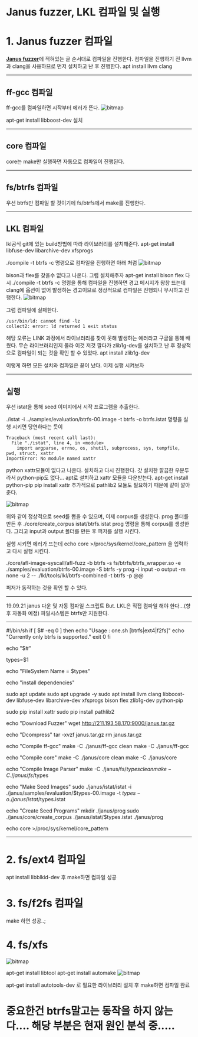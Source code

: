 ﻿Janus fuzzer, LKL 컴파일 및 실행
======================
# 1. Janus fuzzer 컴파일

[**Janus fuzzer**](https://github.com/sslab-gatech/janus/blob/master/README.md)에 적혀있는 글 순서대로 컴파일을 진행한다.
컴파일을 진행하기 전 llvm과 clang을 사용하므로 먼저 설치하고 난 후 진행한다.
apt install llvm clang
****
## ff-gcc 컴파일
ff-gcc를 컴파일하면 시작부터 에러가 뜬다.
![bitmap](./img/fferr.png)

apt-get install libboost-dev 설치
****
## core 컴파일
core는 make만 실행하면 자동으로 컴파일이 진행된다.
****
## fs/btrfs 컴파일
우선 btrfs만 컴파일 할 것이기에 fs/btrfs에서 make를 진행한다.

****
## LKL 컴파일
lkl공식 git에 있는 build방법에 따라 라이브러리를 설치해준다.
apt-get install libfuse-dev libarchive-dev xfsprogs

./compile -t btrfs -c 명령으로 컴파일을 진행하면 아래 처럼
![bitmap](./img/lklerr.png)

bison과 flex를 찾을수 없다고 나온다. 그럼 설치해주자
apt-get install bison flex
다시 ./compile -t btrfs -c 명령을 통해 컴파일을 진행하면 경고 메시지가 왕창 뜨는데 clang에 옵션이 없어 발생하는 경고이므로 정상적으로 컴파일은 진행되니 무시하고 진행한다.
![bitmap](./img/lklerr2.png)

그럼 컴파일에 실패한다.
```
/usr/bin/ld: cannot find -lz
collect2: error: ld returned 1 exit status
```
해당 오류는 LINK 과정에서 라이브러리를 찾이 못해 발생하는 에러라고 구글을 통해 배웠다.
무슨 라이브러리인지 몰라 이것 저것 깔다가 zlib1g-dev를 설치하고 난 후 정상적으로 컴파일이 되는 것을 확인 할 수 있었다.
apt install zlib1g-dev

이렇게 하면 모든 설치와 컴파일은 끝이 났다.
이제 실행 시켜보자
****
## 실행
우선 istat을 통해 seed 이미지에서 시작 프로그램을 추출한다.

./istat -i ../samples/evaluation/btrfs-00.image -t btrfs -o btrfs.istat 명령을 실행 시키면 당연하다는 듯이
```
Traceback (most recent call last):
  File "./istat", line 4, in <module>
    import argparse, errno, os, shutil, subprocess, sys, tempfile, pwd, struct, xattr
ImportError: No module named xattr
```
python xattr모듈이 없다고 나온다. 설치하고 다시 진행한다.
갓 설치한 깔끔한 우분투라서 python-pip도 없다... apt로 설치하고 xattr 모듈을 다운받는다.
apt-get install python-pip
pip install xattr
추가적으로 pathlib2 모듈도 필요하기 때문에 같이 깔아 준다.

![bitmap](./img/seed.png)

위와 같이 정상적으로 seed를 뽑을 수 있으며, 이제 corpus를 생성한다.
prog 폴더를 만든 후
./core/create_corpus istat/btrfs.istat prog 명령을 통해 corpus를 생성한다.
그리고 input과 output 폴더를 만든 후 퍼저를 실행 시킨다.

실행 시키면 에러가 뜨는데
echo core >/proc/sys/kernel/core_pattern 을 입력하고 다시 실행 시킨다.

 ./core/afl-image-syscall/afl-fuzz -b btrfs -s fs/btrfs/btrfs_wrapper.so -e ./samples/evaluation/btrfs-00.image -S btrfs -y prog -i input -o output -m none -u 2 -- ./lkl/tools/lkl/btrfs-combined -t btrfs -p @@

퍼저가 동작하는 것을 확인 할 수 있다.

****
19.09.21
janus 다운 및 자동 컴파일 스크립트 But. LKL은 직접 컴파일 해야 한다...(향후 자동화 예정)
파일시스템은 btrfs만 지원한다.
****
#!/bin/sh
if [ $# -eq 0 ]
then
	echo "Usage : one.sh [btrfs|ext4|f2fs]"
	echo "Currently only btrfs is supported."
	exit 0
fi

echo "$#"

types=$1

echo "FileSystem Name = $types"

echo "install dependencies"

sudo apt update
sudo apt upgrade -y
sudo apt install llvm clang libboost-dev libfuse-dev libarchive-dev xfsprogs bison flex zlib1g-dev python-pip

sudo pip install xattr
sudo pip install pathlib2

echo "Download Fuzzer"
wget http://211.193.58.170:9000/janus.tar.gz

echo "Dcompress"
tar -xvzf janus.tar.gz
rm janus.tar.gz


echo "Compile ff-gcc"
make -C ./janus/ff-gcc clean
make -C ./janus/ff-gcc

echo "Compile core"
make -C ./janus/core clean
make -C ./janus/core

echo "Compile Image Parser"
make -C ./janus/fs/$types clean
make -C ./janus/fs/$types


echo "Make Seed Images"
sudo ./janus/istat/istat -i ./janus/samples/evaluation/$types-00.image -t $types -o ./janus/istat/$types.istat 

echo "Create Seed Programs"
mkdir ./janus/prog
sudo ./janus/core/create_corpus ./janus/istat/$types.istat ./janus/prog

echo core >/proc/sys/kernel/core_pattern
****
# 2. fs/ext4 컴파일
apt install libblkid-dev 후 make하면 컴파일 성공

# 3. fs/f2fs 컴파일
make 하면 성공..;

# 4. fs/xfs
![bitmap](./img/xfserr1.png)

apt-get install libtool
apt-get install automake
![bitmap](./img/xfserr2.png)

apt-get install autotools-dev 로 필요한 라이브러리 설치 후 make하면 컴파일 완료

# 중요한건 btrfs말고는 동작을 하지 않는다.... 해당 부분은 현재 원인 분석 중.....

